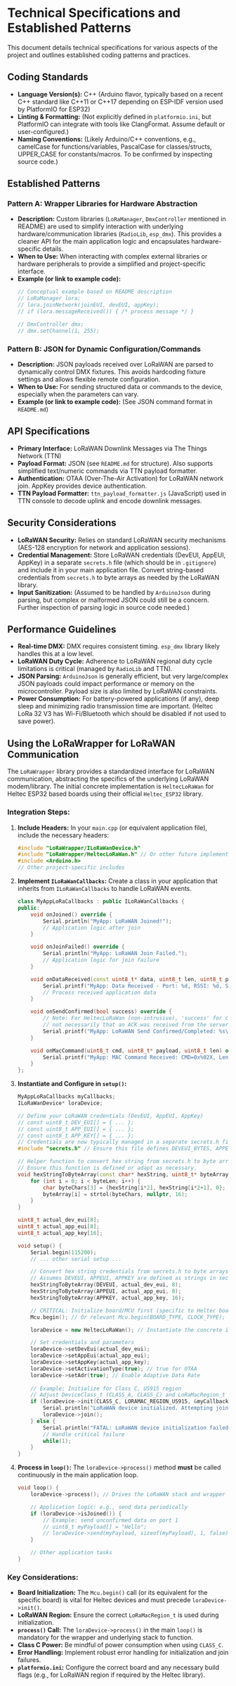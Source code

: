 # Technical Specifications and Established Patterns

This document details technical specifications for various aspects of the project and outlines established coding patterns and practices.

## Coding Standards

*   **Language Version(s):** C++ (Arduino flavor, typically based on a recent C++ standard like C++11 or C++17 depending on ESP-IDF version used by PlatformIO for ESP32)
*   **Linting & Formatting:** (Not explicitly defined in `platformio.ini`, but PlatformIO can integrate with tools like ClangFormat. Assume default or user-configured.)
*   **Naming Conventions:** (Likely Arduino/C++ conventions, e.g., camelCase for functions/variables, PascalCase for classes/structs, UPPER_CASE for constants/macros. To be confirmed by inspecting source code.)

## Established Patterns

### Pattern A: Wrapper Libraries for Hardware Abstraction

*   **Description:** Custom libraries (`LoRaManager`, `DmxController` mentioned in README) are used to simplify interaction with underlying hardware/communication libraries (`RadioLib`, `esp_dmx`). This provides a cleaner API for the main application logic and encapsulates hardware-specific details.
*   **When to Use:** When interacting with complex external libraries or hardware peripherals to provide a simplified and project-specific interface.
*   **Example (or link to example code):**
    ```cpp
    // Conceptual example based on README description
    // LoRaManager lora;
    // lora.joinNetwork(joinEUI, devEUI, appKey);
    // if (lora.messageReceived()) { /* process message */ }

    // DmxController dmx;
    // dmx.setChannel(1, 255);
    ```

### Pattern B: JSON for Dynamic Configuration/Commands

*   **Description:** JSON payloads received over LoRaWAN are parsed to dynamically control DMX fixtures. This avoids hardcoding fixture settings and allows flexible remote configuration.
*   **When to Use:** For sending structured data or commands to the device, especially when the parameters can vary.
*   **Example (or link to example code):** (See JSON command format in `README.md`)

## API Specifications

*   **Primary Interface:** LoRaWAN Downlink Messages via The Things Network (TTN)
*   **Payload Format:** JSON (see `README.md` for structure). Also supports simplified text/numeric commands via TTN payload formatter.
*   **Authentication:** OTAA (Over-The-Air Activation) for LoRaWAN network join. AppKey provides device authentication.
*   **TTN Payload Formatter:** `ttn_payload_formatter.js` (JavaScript) used in TTN console to decode uplink and encode downlink messages.

## Security Considerations

*   **LoRaWAN Security:** Relies on standard LoRaWAN security mechanisms (AES-128 encryption for network and application sessions).
*   **Credential Management:** Store LoRaWAN credentials (DevEUI, AppEUI, AppKey) in a separate `secrets.h` file (which should be in `.gitignore`) and include it in your main application file. Convert string-based credentials from `secrets.h` to byte arrays as needed by the LoRaWAN library.
*   **Input Sanitization:** (Assumed to be handled by `ArduinoJson` during parsing, but complex or malformed JSON could still be a concern. Further inspection of parsing logic in source code needed.)

## Performance Guidelines

*   **Real-time DMX:** DMX requires consistent timing. `esp_dmx` library likely handles this at a low level.
*   **LoRaWAN Duty Cycle:** Adherence to LoRaWAN regional duty cycle limitations is critical (managed by `RadioLib` and TTN).
*   **JSON Parsing:** `ArduinoJson` is generally efficient, but very large/complex JSON payloads could impact performance or memory on the microcontroller. Payload size is also limited by LoRaWAN constraints.
*   **Power Consumption:** For battery-powered applications (if any), deep sleep and minimizing radio transmission time are important. (Heltec LoRa 32 V3 has Wi-Fi/Bluetooth which should be disabled if not used to save power).

## Using the LoRaWrapper for LoRaWAN Communication

The `LoRaWrapper` library provides a standardized interface for LoRaWAN communication, abstracting the specifics of the underlying LoRaWAN modem/library. The initial concrete implementation is `HeltecLoRaWan` for Heltec ESP32 based boards using their official `Heltec_ESP32` library.

### Integration Steps:

1.  **Include Headers:**
    In your `main.cpp` (or equivalent application file), include the necessary headers:
    ```cpp
    #include "LoRaWrapper/ILoRaWanDevice.h"
    #include "LoRaWrapper/HeltecLoRaWan.h" // Or other future implementations
    #include <Arduino.h> 
    // Other project-specific includes
    ```

2.  **Implement `ILoRaWanCallbacks`:**
    Create a class in your application that inherits from `ILoRaWanCallbacks` to handle LoRaWAN events.
    ```cpp
    class MyAppLoRaCallbacks : public ILoRaWanCallbacks {
    public:
        void onJoined() override {
            Serial.println("MyApp: LoRaWAN Joined!");
            // Application logic after join
        }

        void onJoinFailed() override {
            Serial.println("MyApp: LoRaWAN Join Failed.");
            // Application logic for join failure
        }

        void onDataReceived(const uint8_t* data, uint8_t len, uint8_t port, int16_t rssi, int8_t snr) override {
            Serial.printf("MyApp: Data Received - Port: %d, RSSI: %d, SNR: %d, Len: %d\n", port, rssi, snr, len);
            // Process received application data
        }

        void onSendConfirmed(bool success) override {
            // Note: For HeltecLoRaWan (non-intrusive), 'success' for confirmed messages means the TX cycle completed,
            // not necessarily that an ACK was received from the server.
            Serial.printf("MyApp: LoRaWAN Send Confirmed/Completed: %s\n", success ? "true" : "false");
        }

        void onMacCommand(uint8_t cmd, uint8_t* payload, uint8_t len) override {
            Serial.printf("MyApp: MAC Command Received: CMD=0x%02X, Length=%d\n", cmd, len);
        }
    };
    ```

3.  **Instantiate and Configure in `setup()`:**
    ```cpp
    MyAppLoRaCallbacks myCallbacks;
    ILoRaWanDevice* loraDevice;

    // Define your LoRaWAN credentials (DevEUI, AppEUI, AppKey)
    // const uint8_t DEV_EUI[] = { ... };
    // const uint8_t APP_EUI[] = { ... };
    // const uint8_t APP_KEY[] = { ... };
    // Credentials are now typically managed in a separate secrets.h file
    #include "secrets.h" // Ensure this file defines DEVEUI_BYTES, APPEUI_BYTES, APPKEY_BYTES

    // Helper function to convert hex string from secrets.h to byte array
    // Ensure this function is defined or adapt as necessary.
    void hexStringToByteArray(const char* hexString, uint8_t* byteArray, int byteLen) {
        for (int i = 0; i < byteLen; i++) {
            char byteChars[3] = {hexString[i*2], hexString[i*2+1], 0};
            byteArray[i] = strtol(byteChars, nullptr, 16);
        }
    }

    uint8_t actual_dev_eui[8];
    uint8_t actual_app_eui[8];
    uint8_t actual_app_key[16];

    void setup() {
        Serial.begin(115200);
        // ... other serial setup ...

        // Convert hex string credentials from secrets.h to byte arrays
        // Assumes DEVEUI, APPEUI, APPKEY are defined as strings in secrets.h
        hexStringToByteArray(DEVEUI, actual_dev_eui, 8);
        hexStringToByteArray(APPEUI, actual_app_eui, 8);
        hexStringToByteArray(APPKEY, actual_app_key, 16);

        // CRITICAL: Initialize board/MCU first (specific to Heltec boards)
        Mcu.begin(); // Or relevant Mcu.begin(BOARD_TYPE, CLOCK_TYPE);

        loraDevice = new HeltecLoRaWan(); // Instantiate the concrete implementation

        // Set credentials and parameters
        loraDevice->setDevEui(actual_dev_eui);
        loraDevice->setAppEui(actual_app_eui);
        loraDevice->setAppKey(actual_app_key);
        loraDevice->setActivationType(true); // true for OTAA
        loraDevice->setAdr(true); // Enable Adaptive Data Rate
        
        // Example: Initialize for Class C, US915 region
        // Adjust DeviceClass_t (CLASS_A, CLASS_C) and LoRaMacRegion_t as needed.
        if (loraDevice->init(CLASS_C, LORAMAC_REGION_US915, &myCallbacks)) {
            Serial.println("LoRaWAN device initialized. Attempting join...");
            loraDevice->join();
        } else {
            Serial.println("FATAL: LoRaWAN device initialization failed.");
            // Handle critical failure
            while(1);
        }
    }
    ```

4.  **Process in `loop()`:**
    The `loraDevice->process()` method **must** be called continuously in the main application loop.
    ```cpp
    void loop() {
        loraDevice->process(); // Drives the LoRaWAN stack and wrapper logic

        // Application logic: e.g., send data periodically
        if (loraDevice->isJoined()) {
            // Example: send unconfirmed data on port 1
            // uint8_t myPayload[] = "Hello";
            // loraDevice->send(myPayload, sizeof(myPayload), 1, false);
        }

        // Other application tasks
    }
    ```

### Key Considerations:
*   **Board Initialization:** The `Mcu.begin()` call (or its equivalent for the specific board) is vital for Heltec devices and must precede `loraDevice->init()`.
*   **LoRaWAN Region:** Ensure the correct `LoRaMacRegion_t` is used during initialization.
*   **`process()` Call:** The `loraDevice->process()` in the main `loop()` is mandatory for the wrapper and underlying stack to function.
*   **Class C Power:** Be mindful of power consumption when using `CLASS_C`.
*   **Error Handling:** Implement robust error handling for initialization and join failures.
*   **`platformio.ini`:** Configure the correct board and any necessary build flags (e.g., for LoRaWAN region if required by the Heltec library). 
